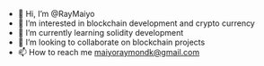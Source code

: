 - 👋 Hi, I’m @RayMaiyo
- 👀 I’m interested in blockchain development and crypto currency
- 🌱 I’m currently learning solidity development
- 💞️ I’m looking to collaborate on blockchain projects
- 📫 How to reach me maiyoraymondk@gmail.com

<!---
RayMaiyo/RayMaiyo is a ✨ special ✨ repository because its `README.md` (this file) appears on your GitHub profile.
You can click the Preview link to take a look at your changes.
--->
